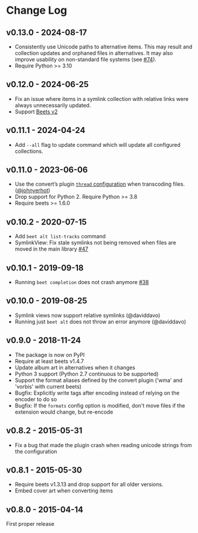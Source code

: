 Change Log
==========

## v0.13.0 - 2024-08-17
* Consistently use Unicode paths to alternative items. This may result and
  collection updates and orphaned files in alternatives. It may also improve
  usability on non-standard file systems (see [#74]).
* Require Python >= 3.10

[#74]: https://github.com/geigerzaehler/beets-alternatives/issues/74

## v0.12.0 - 2024-06-25
* Fix an issue where items in a symlink collection with relative links were
  always unnecessarily updated.
* Support [Beets v2](https://beets.readthedocs.io/en/latest/changelog.html#may-30-2024)

## v0.11.1 - 2024-04-24
* Add `--all` flag to update command which will update all configured
  collections.

## v0.11.0 - 2023-06-06
* Use the convert’s plugin [`thread` configuration][convert-config] when
  transcoding files. ([@johnyerhot](https://github.com/johnyerhot))
* Drop support for Python 2. Require Python >= 3.8
* Require beets >= 1.6.0

[convert-config]: https://beets.readthedocs.io/en/latest/plugins/convert.html#configuration

## v0.10.2 - 2020-07-15
* Add `beet alt list-tracks` command
* SymlinkView: Fix stale symlinks not being removed when files are moved in the
  main library [#47][]

[#47]: https://github.com/geigerzaehler/beets-alternatives/issues/47

## v0.10.1 - 2019-09-18
* Running `beet completion` does not crash anymore [#38][]

[#38]: https://github.com/geigerzaehler/beets-alternatives/issues/38

## v0.10.0 - 2019-08-25
* Symlink views now support relative symlinks (@daviddavo)
* Running just `beet alt` does not throw an error anymore (@daviddavo)

## v0.9.0 - 2018-11-24
* The package is now on PyPI
* Require at least beets v1.4.7
* Update album art in alternatives when it changes
* Python 3 support (Python 2.7 continuous to be supported)
* Support the format aliases defined by the convert plugin ('wma' and 'vorbis'
  with current beets)
* Bugfix: Explicitly write tags after encoding instead of relying on the
  encoder to do so
* Bugfix: If the `formats` config option is modified, don't move files if the
  extension would change, but re-encode

## v0.8.2 - 2015-05-31
* Fix a bug that made the plugin crash when reading unicode strings
  from the configuration

## v0.8.1 - 2015-05-30
* Require beets v1.3.13 and drop support for all older versions.
* Embed cover art when converting items

## v0.8.0 - 2015-04-14
First proper release
